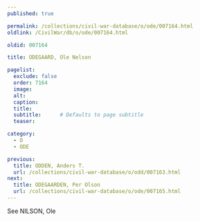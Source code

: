 ```yaml
---
published: true

permalink: /collections/civil-war-database/o/ode/007164.html
oldlink: /CivilWar/db/o/ode/007164.html

oldid: 007164

title: ODEGAARD, Ole Nelson

pagelist:
  exclude: false
  order: 7164
  image: 
  alt:
  caption:
  title:
  subtitle:      # Defaults to page subtitle
  teaser:

category: 
  - O 
  - ODE

previous:
  title: ODDEN, Anders T.
  url: /collections/civil-war-database/o/odd/007163.html  
next:
  title: ODEGAARDEN, Per Olson
  url: /collections/civil-war-database/o/ode/007165.html   
---
```

See NILSON, Ole